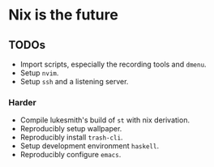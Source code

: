 # Nix is the future

## TODOs

+ Import scripts, especially the recording tools and `dmenu`.
+ Setup `nvim`.
+ Setup `ssh` and a listening server.

### Harder

+ Compile lukesmith's build of `st` with nix derivation.
+ Reproducibly setup wallpaper.
+ Reproducibly install `trash-cli`.
+ Setup development environment `haskell`.
+ Reproducibly configure `emacs`.
